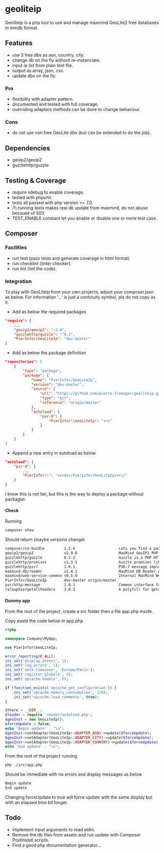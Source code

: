 # geoliteip

Geoliteip is a php tool to use and manage maxmind GeoLite2 free databases in mmdb format.

## Features

* use 3 free dbs as asn, country, city.
* change db on the fly without re-instanciate.
* input ip list from plain text file.
* output as array, json, csv.
* update dbs on the fly.

### Pro

* flexibility with adapter pattern.
* documented and tested with full coverage.
* overriding adapters methods can be done to change behaviour.

### Cons

* do not use non free GeoLite dbs (but can be extended to do the job).

## Dependencies

* geoip2/geoip2
* guzzlehttp/guzzle

## Testing & Coverage

* require xdebug to enable coverage.
* tested with phpunit.
* tests all passed with php version >= 7.0.
* /!\\ running tests makes real db update from maxmind, do not abuse because of 503.
* TEST_ENABLE constant let you enable or disable one or more test case.

## Composer 

### Facilities

* run test (pass tests and generate coverage in html format)
* run checklint (linter checker).
* run lint (lint the code).

### Integration

To play with GeoLiteIp from your own projects, adjust your composer.json as below.
For information '...' is just a continuity symbol, pls do not copy as it.

* Add as below the required packages
``` json
"require": {
    ...
    "geoip2/geoip2": "~2.0",
    "guzzlehttp/guzzle": "^6.3",
    "PierInfor/GeoLiteIp": "dev-master"
}	
```

* Add as below the package definition
``` json
"repositories": [
    {
        "type": "package",
        "package": {
            "name": "PierInfor/GeoLiteIp",
            "version": "dev-master",
            "source": {
                "url": "https://github.com/pierre-fromager/geoliteip.git",
                "type": "git",
                "reference": "origin/master"
            },
            "autoload": {
                "psr-0": {
                    "PierInfor\\GeoLiteIp": "src"
                }
            }
        }
    }
]
```

* Append a new entry in autoload as below
``` json
"autoload": {
    "psr-4": {
        ...
        "PierInfor\\": "vendor/PierInfor/GeoLiteIp/src/"
    }
}
```

I know this is not fair, but this is the way to deploy a package without packagist.

#### Check

Running 
``` bash
composer show 
```

Should return (maybe versions change)
``` bash
composer/ca-bundle         1.2.4                    Lets you find a path to the system CA bundle, and includes a fallback...
geoip2/geoip2              v2.9.0                   MaxMind GeoIP2 PHP API
guzzlehttp/guzzle          6.3.3                    Guzzle is a PHP HTTP client library
guzzlehttp/promises        v1.3.1                   Guzzle promises library
guzzlehttp/psr7            1.6.1                    PSR-7 message implementation that also provides common utility methods
maxmind-db/reader          v1.4.1                   MaxMind DB Reader API
maxmind/web-service-common v0.5.0                   Internal MaxMind Web Service API
PierInfor/GeoLiteIp        dev-master origin/master
psr/http-message           1.0.1                    Common interface for HTTP messages
ralouphie/getallheaders    3.0.3                    A polyfill for getallheaders.

```

#### Dummy app

From the root of the project, create a src folder then a file app.php inside.

Copy paste the code below in app.php

``` php
<?php

namespace Company\MyApp;

use PierInfor\GeoLiteIp;

error_reporting(E_ALL);
ini_set('display_errors', 1);
ini_set('log_errors', 1);
ini_set('date.timezone', 'Europe/Paris');
ini_set('register_globals', 0);
ini_set('opcache.enable', 0);

if (function_exists('opcache_get_configuration')) {
    ini_set('opcache.memory_consumption', 128);
    ini_set('opcache.load_comments', true);
}

$there = __DIR__;
$loader = require 'vendor/autoload.php';
$geoInst = new GeoLiteIp();
$forceUpdate = false;
echo 'Begin update' . "\n";
$geoInst->setAdapter(GeoLiteIp::ADAPTER_ASN)->update($forceUpdate);
$geoInst->setAdapter(GeoLiteIp::ADAPTER_CITY)->update($forceUpdate);
$geoInst->setAdapter(GeoLiteIp::ADAPTER_COUNTRY)->update($forceUpdate);
echo 'End update' . "\n";
```

From the root of the project running
``` bash
php ./src/app.php
```
Should be immediate with no errors and display messages as below
``` bash
Begin update 
End update 
```
Changing forceUpdate to true will force update with the same display but with an elapsed time bit longer.

## Todo

* Implement input arguments to read stdin.
* Remove the db files from assets and run update with Composer PostInstall scripts.
* Find a good php documentation generator...

